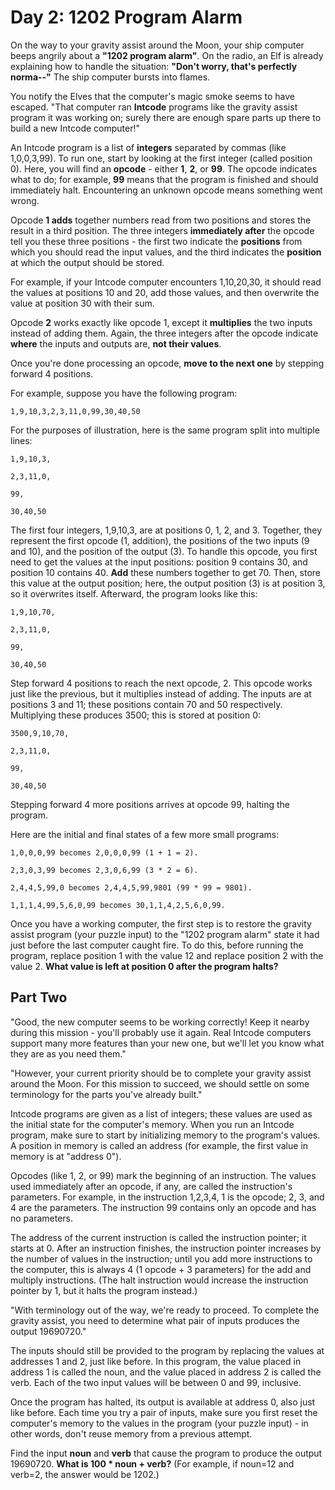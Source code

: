# Day 2: 1202 Program Alarm 
On the way to your gravity assist around the Moon, your ship computer beeps angrily about a **"1202 program alarm"**. On the radio, an Elf is already explaining how to handle the situation: **"Don't worry, that's perfectly norma--"** The ship computer bursts into flames.

You notify the Elves that the computer's magic smoke seems to have escaped. "That computer ran **Intcode** programs like the gravity assist program it was working on; surely there are enough spare parts up there to build a new Intcode computer!"

An Intcode program is a list of **integers** separated by commas (like 1,0,0,3,99). To run one, start by looking at the first integer (called position 0). Here, you will find an **opcode** - either **1**, **2**, or **99**. The opcode indicates what to do; for example, **99** means that the program is finished and should immediately halt. Encountering an unknown opcode means something went wrong.

Opcode **1 adds** together numbers read from two positions and stores the result in a third position. The three integers **immediately after** the opcode tell you these three positions - the first two indicate the **positions** from which you should read the input values, and the third indicates the **position** at which the output should be stored.

For example, if your Intcode computer encounters 1,10,20,30, it should read the values at positions 10 and 20, add those values, and then overwrite the value at position 30 with their sum.

Opcode **2** works exactly like opcode 1, except it **multiplies** the two inputs instead of adding them. Again, the three integers after the opcode indicate **where** the inputs and outputs are, **not their values**.

Once you're done processing an opcode, **move to the next one** by stepping forward 4 positions.

For example, suppose you have the following program:
```
1,9,10,3,2,3,11,0,99,30,40,50
```
For the purposes of illustration, here is the same program split into multiple lines:
```
1,9,10,3,

2,3,11,0,

99,

30,40,50
```
The first four integers, 1,9,10,3, are at positions 0, 1, 2, and 3. Together, they represent the first opcode (1, addition), the positions of the two inputs (9 and 10), and the position of the output (3). To handle this opcode, you first need to get the values at the input positions: position 9 contains 30, and position 10 contains 40. **Add** these numbers together to get 70. Then, store this value at the output position; here, the output position (3) is at position 3, so it overwrites itself. Afterward, the program looks like this:
```
1,9,10,70,

2,3,11,0,

99,

30,40,50
```
Step forward 4 positions to reach the next opcode, 2. This opcode works just like the previous, but it multiplies instead of adding. The inputs are at positions 3 and 11; these positions contain 70 and 50 respectively. Multiplying these produces 3500; this is stored at position 0:
```
3500,9,10,70,

2,3,11,0,

99,

30,40,50
```
Stepping forward 4 more positions arrives at opcode 99, halting the program.

Here are the initial and final states of a few more small programs:

```
1,0,0,0,99 becomes 2,0,0,0,99 (1 + 1 = 2).

2,3,0,3,99 becomes 2,3,0,6,99 (3 * 2 = 6).

2,4,4,5,99,0 becomes 2,4,4,5,99,9801 (99 * 99 = 9801).

1,1,1,4,99,5,6,0,99 becomes 30,1,1,4,2,5,6,0,99.
```
Once you have a working computer, the first step is to restore the gravity assist program (your puzzle input) to the "1202 program alarm" state it had just before the last computer caught fire. To do this, before running the program, replace position 1 with the value 12 and replace position 2 with the value 2. **What value is left at position 0 after the program halts?**


## Part Two
"Good, the new computer seems to be working correctly! Keep it nearby during this mission - you'll probably use it again. Real Intcode computers support many more features than your new one, but we'll let you know what they are as you need them."

"However, your current priority should be to complete your gravity assist around the Moon. For this mission to succeed, we should settle on some terminology for the parts you've already built."

Intcode programs are given as a list of integers; these values are used as the initial state for the computer's memory. When you run an Intcode program, make sure to start by initializing memory to the program's values. A position in memory is called an address (for example, the first value in memory is at "address 0").

Opcodes (like 1, 2, or 99) mark the beginning of an instruction. The values used immediately after an opcode, if any, are called the instruction's parameters. For example, in the instruction 1,2,3,4, 1 is the opcode; 2, 3, and 4 are the parameters. The instruction 99 contains only an opcode and has no parameters.

The address of the current instruction is called the instruction pointer; it starts at 0. After an instruction finishes, the instruction pointer increases by the number of values in the instruction; until you add more instructions to the computer, this is always 4 (1 opcode + 3 parameters) for the add and multiply instructions. (The halt instruction would increase the instruction pointer by 1, but it halts the program instead.)

"With terminology out of the way, we're ready to proceed. To complete the gravity assist, you need to determine what pair of inputs produces the output 19690720."

The inputs should still be provided to the program by replacing the values at addresses 1 and 2, just like before. In this program, the value placed in address 1 is called the noun, and the value placed in address 2 is called the verb. Each of the two input values will be between 0 and 99, inclusive.

Once the program has halted, its output is available at address 0, also just like before. Each time you try a pair of inputs, make sure you first reset the computer's memory to the values in the program (your puzzle input) - in other words, don't reuse memory from a previous attempt.

Find the input **noun** and **verb** that cause the program to produce the output 19690720. **What is 100 * noun + verb?** (For example, if noun=12 and verb=2, the answer would be 1202.)